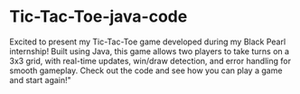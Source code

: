 # Tic-Tac-Toe-java-code
Excited to present my Tic-Tac-Toe game developed during my Black Pearl internship! Built using Java, this game allows two players to take turns on a 3x3 grid, with real-time updates, win/draw detection, and error handling for smooth gameplay. Check out the code and see how you can play a game and start again!"
